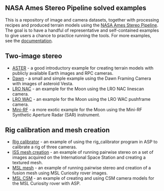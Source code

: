NASA Ames Stereo Pipeline solved examples
-----------------------------------------

This is a repository of image and camera datasets, together with processing recipes and produced terrain models using the [NASA Ames Stereo Pipeline](https://github.com/NeoGeographyToolkit/StereoPipeline). The goal is to have a handful of representative and self-contained examples to give users a chance to practice running the tools. For more examples, see the [documentation](https://stereopipeline.readthedocs.io/en/latest/examples.html).

## Two-image stereo

  * [ASTER](https://github.com/NeoGeographyToolkit/StereoPipelineSolvedExamples/releases/tag/ASTER) - a good introductory example for creating terrain models with publicly available Earth images and RPC cameras.
  * [Dawn](https://github.com/NeoGeographyToolkit/StereoPipelineSolvedExamples/releases/tag/DawnFC) - a small and simple example using the Dawn Framing Camera with images of asteroid Vesta.
  * [LRO NAC](https://github.com/NeoGeographyToolkit/StereoPipelineSolvedExamples/releases/tag/LRONAC) - an example for the Moon using the LRO NAC linescan camera.
  * [LRO WAC](https://github.com/NeoGeographyToolkit/StereoPipelineSolvedExamples/releases/tag/LROWAC) - an example for the Moon using the LRO WAC pushframe camera.
  * [Mini-RF](https://github.com/NeoGeographyToolkit/StereoPipelineSolvedExamples/releases/tag/MiniRF) - a more exotic example for the Moon using the Mini-RF Synthetic Aperture Radar (SAR) instrument.
  
## Rig calibration and mesh creation

 * [Rig calibrator](https://github.com/NeoGeographyToolkit/StereoPipelineSolvedExamples/releases/tag/rig_calibrator) - an example of using the rig_calibrator program in ASP to calibrate a rig of three cameras. 
 * [ISS mesh creation](https://github.com/NeoGeographyToolkit/StereoPipelineSolvedExamples/releases/tag/multi_stereo) - an example of running pairwise stereo on a set of images acquired on the International Space Station and creating a textured mesh.
 * [MSL mesh](https://github.com/NeoGeographyToolkit/StereoPipelineSolvedExamples/releases/tag/MSL) - an example of running pairwise stereo and creation of a fusion mesh using MSL Curiosity rover images.
 * [MSL CSM](https://github.com/NeoGeographyToolkit/StereoPipelineSolvedExamples/releases/tag/MSL_CSM) - an example of creating and using CSM camera models for the MSL Curiosity rover with ASP.
